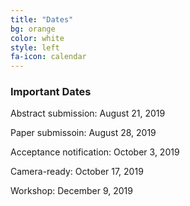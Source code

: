 ```yaml
---
title: "Dates"
bg: orange
color: white
style: left
fa-icon: calendar
---
```


### Important Dates

Abstract submission: August 21, 2019

Paper submissoin: August 28, 2019

Acceptance notification: October 3, 2019

Camera-ready: October 17, 2019

Workshop: December 9, 2019

